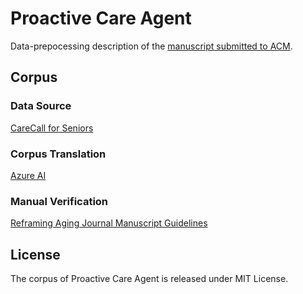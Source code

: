 # Proactive Care Agent
Data-prepocessing description of the [manuscript submitted to ACM](https://github.com/YJY131248/Chat4Seniors/tree/main).
## Corpus
### Data Source
[CareCall for Seniors](https://github.com/naver-ai/carecall-corpus)
### Corpus Translation
[Azure AI](https://learn.microsoft.com/en-us/azure/ai-services/translator/)
### Manual Verification
[Reframing Aging Journal Manuscript Guidelines](https://static.primary.prod.gcms.the-infra.com/static/site/gsa/document/Reframing_Aging_Journal_Manuscript_Guidelines.pdf?node=412d7ccc31fac597b9de)
## License
The corpus of Proactive Care Agent is released under MIT License.
